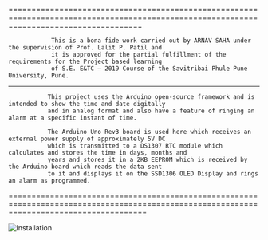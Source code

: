 =========================================================================================================================================
                
                This is a bona fide work carried out by ARNAV SAHA under the supervision of Prof. Lalit P. Patil and 
                it is approved for the partial fulfillment of the requirements for the Project based learning 
                of S.E. E&TC – 2019 Course of the Savitribai Phule Pune University, Pune.    
                
 ***************************************************************************************************************************************
                
               This project uses the Arduino open-source framework and is intended to show the time and date digitally
               and in analog format and also have a feature of ringing an alarm at a specific instant of time.
               
               The Arduino Uno Rev3 board is used here which receives an external power supply of approximately 5V DC
               which is transmitted to a DS1307 RTC module which calculates and stores the time in days, months and 
               years and stores it in a 2KB EEPROM which is received by the Arduino board which reads the data sent 
               to it and displays it on the SSD1306 OLED Display and rings an alarm as programmed.
               
==========================================================================================================================================

![Installation](https://user-images.githubusercontent.com/73112942/218235247-9e381678-bfca-40cb-abe8-5b54a461335a.jpg)
